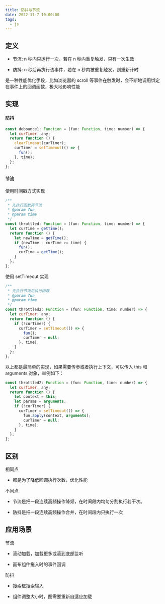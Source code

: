 ```yaml
---
title: 防抖与节流
date: 2022-11-7 10:00:00
tags:
  - js
---
```


## 定义

- 节流: n 秒内只运行一次，若在 n 秒内重复触发，只有一次生效

- 防抖: n 秒后再执行该事件，若在 n 秒内被重复触发，则重新计时

是一种性能优化手段，比如浏览器的 scroll 等事件在触发时，会不断地调用绑定在事件上的回调函数，极大地影响性能

## 实现

#### 防抖

```js
const debounce1: Function = (fun: Function, time: number) => {
  let curTimer: any;
  return function () {
    clearTimeout(curTimer);
    curTimer = setTimeout(() => {
      fun();
    }, time);
  };
};
```

#### 节流

使用时间戳方式实现

```js
/**
 * 先执行函数再节流
 * @param fun
 * @param time
 */
const throttled: Function = (fun: Function, time: number) => {
  let curTime = getTime();
  return function () {
    let newTime = getTime();
    if (newTime - curTime >= time) {
      fun();
      curTime = getTime();
    }
  };
};
```

使用 setTimeout 实现

```js
/**
 * 先执行节流后执行函数
 * @param fun
 * @param time
 */
const throttled2: Function = (fun: Function, time: number) => {
  let curTimer: any;
  return function () {
    if (!curTimer) {
      curTimer = setTimeout(() => {
        fun();
        curTimer = null;
      }, time);
    }
  };
};
```

以上都是最简单的实现，如果需要传参或者执行上下文，可以传入 this 和 arguments 对象，举例如下：

```js
const throttled2: Function = (fun: Function, time: number) => {
  let curTimer: any;
  return function () {
    let context = this;
    let params = arguments;
    if (!curTimer) {
      curTimer = setTimeout(() => {
        fun.apply(context, arguments);
        curTimer = null;
      }, time);
    }
  };
};
```

## 区别

相同点

- 都是为了降低回调执行次数，优化性能

不同点

- 节流是把一段连续高频操作降频，在时间段内均匀分割执行若干次。

- 防抖是把一段连续高频操作合并，在时间段内只执行一次

## 应用场景

节流

- 滚动加载，加载更多或滚到底部监听

- 画布组件拖入时的事件回调

防抖

- 搜索框搜索输入

- 组件调整大小时，图需要重新自适应加载
